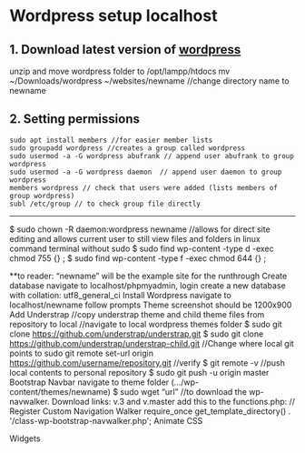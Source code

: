# Wordpress setup localhost

## 1. Download latest version of [wordpress](https://wordpress.org/latest.zip)
unzip and move wordpress folder to /opt/lampp/htdocs
	mv ~/Downloads/wordpress ~/websites/newname //change directory name to newname

## 2. Setting permissions

	sudo apt install members //for easier member lists
	sudo groupadd wordpress //creates a group called wordpress
	sudo usermod -a -G wordpress abufrank // append user abufrank to group wordpress
	sudo usermod -a -G wordpress daemon  // append user daemon to group wordpress
	members wordpress // check that users were added (lists members of group wordpress)
	subl /etc/group // to check group file directly

---

$ sudo chown -R daemon:wordpress newname //allows for direct site editing and allows current user to still view files and folders in linux command terminal without sudo
$ sudo find wp-content -type d -exec chmod 755 {} \;
$ sudo find wp-content -type f -exec chmod 644 {} \;	

**to reader: “newname” will be the example site for the runthrough
Create database
navigate to localhost/phpmyadmin, login
create a new database with collation: utf8_general_ci
Install Wordpress
navigate to localhost/newname follow prompts
Theme screenshot should be 1200x900
Add Understrap
//copy understrap theme and child theme files from repository to local
//navigate to local wordpress themes folder
$ sudo git clone https://github.com/understrap/understrap.git
$ sudo git clone https://github.com/understrap/understrap-child.git
//Change where local git points to
sudo git remote set-url origin https://github.com/username/repository.git
//verify
$ git remote -v
//push local contents to personal repository
$ sudo git push -u origin master
Bootstrap Navbar
navigate to theme folder (.../wp-content/themes/newname)
$ sudo wget “url” //to download the wp-navwalker. Download links: v.3 and v.master
add this to the functions.php:
	// Register Custom Navigation Walker
require_once get_template_directory() . '/class-wp-bootstrap-navwalker.php';
Animate CSS

Widgets

